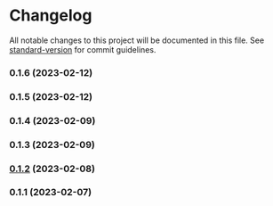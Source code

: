# Changelog

All notable changes to this project will be documented in this file. See [standard-version](https://github.com/conventional-changelog/standard-version) for commit guidelines.

### 0.1.6 (2023-02-12)

### 0.1.5 (2023-02-12)

### 0.1.4 (2023-02-09)

### 0.1.3 (2023-02-09)

### [0.1.2](https://github.com/moderneinc/jupyter-lite/compare/v0.1.1...v0.1.2) (2023-02-08)

### 0.1.1 (2023-02-07)
